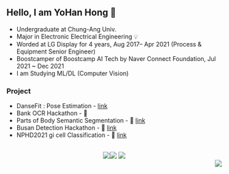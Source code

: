 ## Hello, I am YoHan Hong 🐋
- Undergraduate at Chung-Ang Univ.
- Major in Electronic Electrical Engineering 💡
- Worded at LG Display for 4 years, Aug 2017– Apr 2021 (Process & Equipment Senior Engineer)
- Boostcamper of Boostcamp AI Tech by Naver Connect Foundation, Jul 2021 ~ Dec 2021
- I am Studying ML/DL (Computer Vision)

### Project
- DanseFit : Pose Estimation - [link](https://github.com/hongsusoo/final-project-level3-cv-08)
- Bank OCR Hackathon - 🥈
- Parts of Body Semantic Segmentation - 🥈 [link](https://github.com/hongsusoo/nunbody_segmentation)
- Busan Detection Hackathon - 🥇 [link](https://github.com/hongsusoo/busan_detection_hackathon) 
- NPHD2021 gi cell Classification - 🥇 [link](https://github.com/hongsusoo/NPHD2021_gi_cell) 

<br>

<div align=center>
<a href="https://www.notion.so/PJT_Master-c921c5973d2a440fa4e60053cb7ed289" target="_blank"><img src="https://img.shields.io/badge/Notion-000000?style=flat-square&logo=Notion&logoColor=white"/></a><a href="https://hongsusoo.github.io" target="_blank"><img src="https://img.shields.io/badge/GitHub-000000?style=flat-square&logo=GitHub&logoColor=#181717"/></a> <a href="https://solved.ac/profile/hyhgoodgo7" target="_blank"><img src="http://mazassumnida.wtf/api/mini/generate_badge?boj=hyhgoodgo7"/></a>   
</div>
<div align=right><a href="https://hits.seeyoufarm.com"><img src="https://hits.seeyoufarm.com/api/count/incr/badge.svg?url=https%3A%2F%2Fgithub.com%2Fhongsusoo&count_bg=%2379C83D&title_bg=%23555555&icon=&icon_color=%23E7E7E7&title=visited&edge_flat=false"/></a>
</div>
